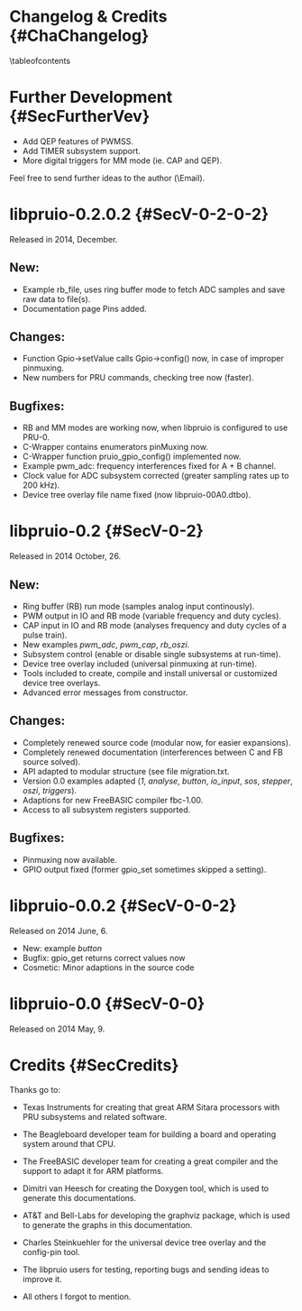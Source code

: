 Changelog & Credits {#ChaChangelog}
===================
\tableofcontents


Further Development {#SecFurtherVev}
===================

- Add QEP features of PWMSS.
- Add TIMER subsystem support.
- More digital triggers for MM mode (ie. CAP and QEP).

Feel free to send further ideas to the author (\Email).


libpruio-0.2.0.2 {#SecV-0-2-0-2}
================

Released in 2014, December.

New:
----

- Example rb_file, uses ring buffer mode to fetch ADC samples and save raw data to file(s).
- Documentation page Pins added.

Changes:
--------

- Function Gpio->setValue calls Gpio->config() now, in case of improper pinmuxing.
- New numbers for PRU commands, checking tree now (faster).

Bugfixes:
---------

- RB and MM modes are working now, when libpruio is configured to use PRU-0.
- C-Wrapper contains enumerators pinMuxing now.
- C-Wrapper function pruio_gpio_config() implemented now.
- Example pwm_adc: frequency interferences fixed for A + B channel.
- Clock value for ADC subsystem corrected (greater sampling rates up to 200 kHz).
- Device tree overlay file name fixed (now libpruio-00A0.dtbo).


libpruio-0.2 {#SecV-0-2}
============

Released in 2014 October, 26.

New:
----

- Ring buffer (RB) run mode (samples analog input continously).
- PWM output in IO and RB mode (variable frequency and duty cycles).
- CAP input in IO and RB mode (analyses frequency and duty cycles of a pulse train).
- New examples *pwm_adc*, *pwm_cap*, *rb_oszi*.
- Subsystem control (enable or disable single subsystems at run-time).
- Device tree overlay included (universal pinmuxing at run-time).
- Tools included to create, compile and install universal or customized device tree overlays.
- Advanced error messages from constructor.

Changes:
--------

- Completely renewed source code (modular now, for easier expansions).
- Completely renewed documentation (interferences between C and FB source solved).
- API adapted to modular structure (see file migration.txt.
- Version 0.0 examples adapted (*1*, *analyse*, *button*, *io_input*, *sos*, *stepper*, *oszi*, *triggers*).
- Adaptions for new FreeBASIC compiler fbc-1.00.
- Access to all subsystem registers supported.

Bugfixes:
---------

- Pinmuxing now available.
- GPIO output fixed (former gpio_set sometimes skipped a setting).


libpruio-0.0.2 {#SecV-0-0-2}
==============

Released on 2014 June, 6.

- New: example *button*
- Bugfix: gpio_get returns correct values now
- Cosmetic: Minor adaptions in the source code


libpruio-0.0 {#SecV-0-0}
============

Released on 2014 May, 9.



Credits {#SecCredits}
=======

Thanks go to:

- Texas Instruments for creating that great ARM Sitara processors with
  PRU subsystems and related software.

- The Beagleboard developer team for building a board and operating
  system around that CPU.

- The FreeBASIC developer team for creating a great compiler and the
  support to adapt it for ARM platforms.

- Dimitri van Heesch for creating the Doxygen tool, which is used to
  generate this documentations.

- AT&T and Bell-Labs for developing the graphviz package, which is used
  to generate the graphs in this documentation.

- Charles Steinkuehler for the universal device tree overlay and the
  config-pin tool.

- The libpruio users for testing, reporting bugs and sending ideas
  to improve it.

- All others I forgot to mention.
